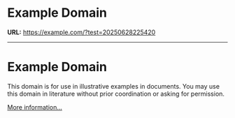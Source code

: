 # Example Domain

**URL:** https://example.com/?test=20250628225420

---

# Example Domain

This domain is for use in illustrative examples in documents. You may use this
domain in literature without prior coordination or asking for permission.

[More information...](https://www.iana.org/domains/example)